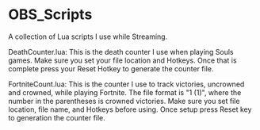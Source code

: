 # OBS_Scripts
A collection of Lua scripts I use while Streaming.

DeathCounter.lua:
   This is the death counter I use when playing Souls games.  Make sure you set your file location and Hotkeys.
   Once that is complete press your Reset Hotkey to generate the counter file.
   
FortniteCount.lua:
  This is the counter I use to track victories, uncrowned and crowned, while playing Fortnite.  The file format
  is "1 (1)", where the number in the parentheses is crowned victories.  Make sure you set file location, file name, and
  Hotkeys before using.  Once setup press Reset key to generation the counter file.
